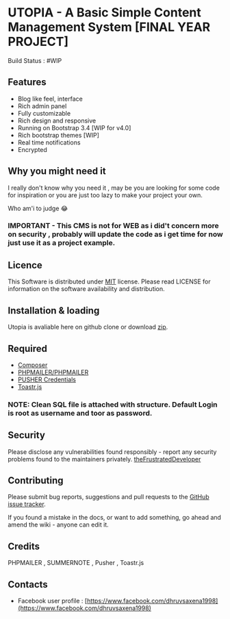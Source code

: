 # UTOPIA - A Basic Simple Content Management System [FINAL YEAR PROJECT]

Build Status : #WIP 

## Features
- Blog like feel, interface
- Rich admin panel
- Fully customizable
- Rich design and responsive
- Running on Bootstrap 3.4 [WIP for v4.0]
- Rich bootstrap themes [WIP]
- Real time notifications
- Encrypted 


## Why you might need it 
I really don't know why you need it , may be you are looking for some code for inspiration or you are just too lazy to make your project your own.

Who am'i to judge 😂

### IMPORTANT - This CMS is not for WEB as i did't concern more on security , probably will update the code as i get time for now just use it as a project example.

## Licence

This Software is distributed under [MIT](https://opensource.org/licenses/MIT) license. Please read LICENSE for information on the software availability and distribution.

## Installation & loading
Utopia is avaliable here on github clone or download [zip](https://codeload.github.com/TheFrustratedDeveloper/cms/zip/master).

## Required 
- [Composer](https://getcomposer.org/)
- [PHPMAILER/PHPMAILER](https://github.com/PHPMailer/PHPMailer)
- [PUSHER Credentials](https://pusher.com/)
- [Toastr.js](https://cdnjs.com/libraries/toastr.js/latest)

### NOTE: Clean SQL file is attached with structure. Default Login is root as username and toor as password.

## Security
Please disclose any vulnerabilities found responsibly - report any security problems found to the maintainers privately.
[theFrustratedDeveloper](https://github.com/TheFrustratedDeveloper/)

## Contributing
Please submit bug reports, suggestions and pull requests to the [GitHub issue tracker](https://github.com/TheFrustratedDeveloper/cms/issues).

If you found a mistake in the docs, or want to add something, go ahead and amend the wiki - anyone can edit it.

## Credits 
PHPMAILER , SUMMERNOTE , Pusher , Toastr.js

## Contacts 
- Facebook user profile : [https://www.facebook.com/dhruvsaxena1998](https://www.facebook.com/dhruvsaxena1998)

